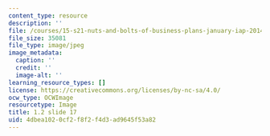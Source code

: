 ```yaml
---
content_type: resource
description: ''
file: /courses/15-s21-nuts-and-bolts-of-business-plans-january-iap-2014/4dbea1020cf2f8f2f4d3ad9645f53a82_1.2_slide_17.jpg
file_size: 35081
file_type: image/jpeg
image_metadata:
  caption: ''
  credit: ''
  image-alt: ''
learning_resource_types: []
license: https://creativecommons.org/licenses/by-nc-sa/4.0/
ocw_type: OCWImage
resourcetype: Image
title: 1.2 slide 17
uid: 4dbea102-0cf2-f8f2-f4d3-ad9645f53a82
---
```

